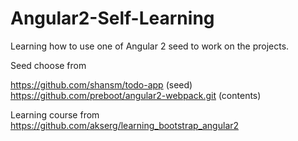 # Angular2-Self-Learning
Learning how to use one of Angular 2 seed to work on the projects.

Seed choose from 

https://github.com/shansm/todo-app (seed)
https://github.com/preboot/angular2-webpack.git (contents)

Learning course from https://github.com/akserg/learning_bootstrap_angular2